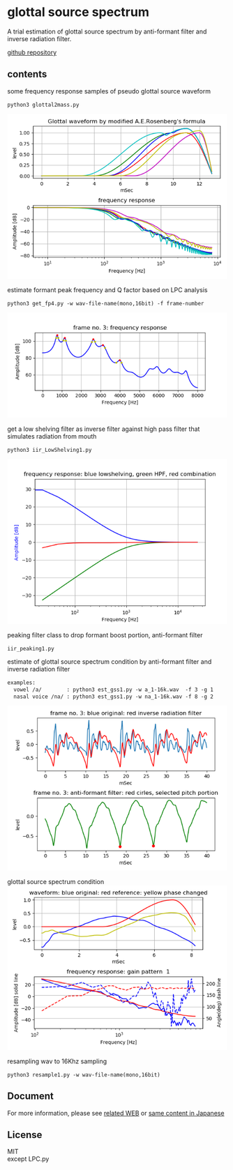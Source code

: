 # glottal source spectrum   

A trial estimation of glottal source spectrum by anti-formant filter and inverse radiation filter.  

[github repository](https://github.com/shun60s/glottal-source-spectrum/)  

## contents  

some frequency response  samples of pseudo glottal source waveform  
```
python3 glottal2mass.py
```
![figure1](docs/glottalwaves2freqres.png) 


estimate formant peak frequency and Q factor based on LPC analysis  
```
python3 get_fp4.py -w wav-file-name(mono,16bit) -f frame-number
```
![figure2](docs/formant_and_Q-3dB_points-a-3.png)  


get a low shelving filter as inverse filter against high pass filter that simulates radiation from mouth  
```
python3 iir_LowShelving1.py
```
![figure3](docs/lowShelving2HPF.png)  


peaking filter class to drop formant boost portion, anti-formant filter  
```
iir_peaking1.py
```

estimate of glottal source spectrum condition by anti-formant filter and inverse radiation filter  
```
examples:
  vowel /a/        : python3 est_gss1.py -w a_1-16k.wav  -f 3 -g 1  
  nasal voice /na/ : python3 est_gss1.py -w na_1-16k.wav -f 8 -g 2  
```
![figure4](docs/inverse_filter_output_a_3.png)  

glottal source spectrum condition  
![figure5](docs/source_frequecny_response_a_3.png)  


resampling wav to 16Khz sampling  
```
python3 resample1.py -w wav-file-name(mono,16bit)  
```

  
## Document  

For more information, please see [related WEB](https://wsignal.sakura.ne.jp/onsei2007/glottal-spectrum-e.html) or 
[same content in Japanese](https://wsignal.sakura.ne.jp/onsei2007/glottal-spectrum.html)  


## License    
MIT  
except LPC.py  

